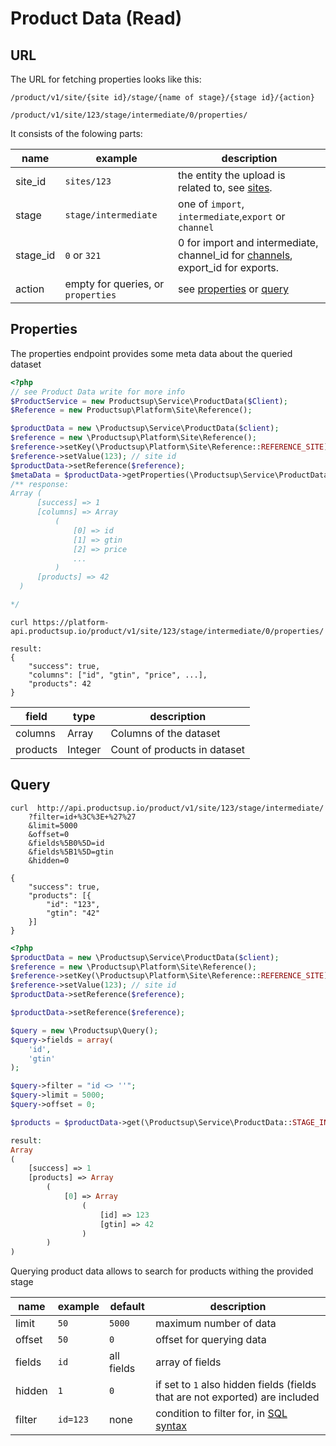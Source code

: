 # Product Data (Read)

## URL
The URL for fetching properties looks like this:

`/product/v1/site/{site id}/stage/{name of stage}/{stage id}/{action}`

`/product/v1/site/123/stage/intermediate/0/properties/`

It consists of the folowing parts:

name | example | description
---- | ------- | -----------
site_id | `sites/123`| the entity the upload is related to, see [sites](#sites).
stage | `stage/intermediate` | one of `import`, `intermediate`,`export` or `channel`
stage_id | `0` or `321` | 0 for import and intermediate, channel_id for [channels](#channels), export_id for exports.
action | empty for queries, or `properties` | see [properties](#properties) or [query](#query) 


## Properties
The properties endpoint provides some meta data about the queried dataset

```php
<?php
// see Product Data write for more info
$ProductService = new Productsup\Service\ProductData($Client);
$Reference = new Productsup\Platform\Site\Reference();

$productData = new \Productsup\Service\ProductData($client);
$reference = new \Productsup\Platform\Site\Reference();
$reference->setKey(\Productsup\Platform\Site\Reference::REFERENCE_SITE);
$reference->setValue(123); // site id
$productData->setReference($reference);
$metaData = $productData->getProperties(\Productsup\Service\ProductData::STAGE_INTERMEDIATE,0);
/** response: 
Array (
      [success] => 1
      [columns] => Array
          (
              [0] => id
              [1] => gtin
              [2] => price
              ...
          )
      [products] => 42
  )

*/
```

```shell
curl https://platform-api.productsup.io/product/v1/site/123/stage/intermediate/0/properties/
```
```shell
result: 
{
    "success": true,
    "columns": ["id", "gtin", "price", ...],
    "products": 42
}
```

field | type | description
----- | ---- | -----------
columns | Array | Columns of the dataset
products | Integer | Count of products in dataset

## Query

```shell
curl  http://api.productsup.io/product/v1/site/123/stage/intermediate/
    ?filter=id+%3C%3E+%27%27
    &limit=5000
    &offset=0
    &fields%5B0%5D=id
    &fields%5B1%5D=gtin
    &hidden=0
```

```shell
{
    "success": true,
    "products": [{
        "id": "123",
        "gtin": "42"
    }]
}
```

```php
<?php
$productData = new \Productsup\Service\ProductData($client);
$reference = new \Productsup\Platform\Site\Reference();
$reference->setKey(\Productsup\Platform\Site\Reference::REFERENCE_SITE);
$reference->setValue(123); // site id
$productData->setReference($reference);

$productData->setReference($reference);

$query = new \Productsup\Query();
$query->fields = array(
    'id',
    'gtin'
);

$query->filter = "id <> ''";
$query->limit = 5000;
$query->offset = 0;

$products = $productData->get(\Productsup\Service\ProductData::STAGE_INTERMEDIATE,0,$query);
```

```php
result:
Array
(
    [success] => 1
    [products] => Array
        (
            [0] => Array
                (
                    [id] => 123
                    [gtin] => 42
                )
        )
)
```

Querying product data allows to search for products withing the provided stage

name | example | default | description
---- | ------- | ------- | -----------
limit | `50` | `5000` | maximum number of data
offset | `50` | `0` |  offset for querying data
fields | `id` | all fields |  array of fields
hidden | `1` | `0` | if set to `1` also hidden fields (fields that are not exported) are included
filter | `id=123` | none | condition to filter for, in [SQL syntax](http://www.tutorialspoint.com/sql/sql-operators.htm)
